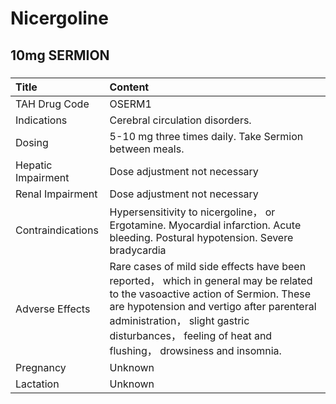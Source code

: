 # Nicergoline

## 10mg SERMION

##### 

| Title              | Content                                                                                                                                                                                                                                                                             |
|:-------------------|:------------------------------------------------------------------------------------------------------------------------------------------------------------------------------------------------------------------------------------------------------------------------------------|
| TAH Drug Code      | OSERM1                                                                                                                                                                                                                                                                              |
| Indications        | Cerebral circulation disorders.                                                                                                                                                                                                                                                     |
| Dosing             | 5-10 mg three times daily. Take Sermion between meals.                                                                                                                                                                                                                              |
| Hepatic Impairment | Dose adjustment not necessary                                                                                                                                                                                                                                                       |
| Renal Impairment   | Dose adjustment not necessary                                                                                                                                                                                                                                                       |
| Contraindications  | Hypersensitivity to nicergoline， or Ergotamine. Myocardial infarction. Acute bleeding. Postural hypotension. Severe bradycardia                                                                                                                                                    |
| Adverse Effects    | Rare cases of mild side effects have been reported， which in general may be related to the vasoactive action of Sermion. These are hypotension and vertigo after parenteral administration， slight gastric disturbances， feeling of heat and flushing， drowsiness and insomnia. |
| Pregnancy          | Unknown                                                                                                                                                                                                                                                                             |
| Lactation          | Unknown                                                                                                                                                                                                                                                                             |

